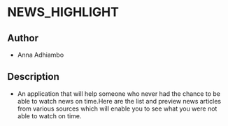 # NEWS_HIGHLIGHT

## Author
* Anna Adhiambo

## Description
* An application that will help someone who never had the chance to be able to watch news on time.Here are the list and preview news articles from various sources which will enable you to see what you were not able to watch on time.   